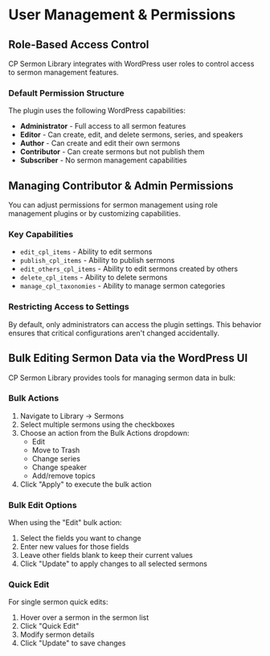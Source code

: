 # User Management & Permissions

## Role-Based Access Control

CP Sermon Library integrates with WordPress user roles to control access to sermon management features.

### Default Permission Structure

The plugin uses the following WordPress capabilities:

- **Administrator** - Full access to all sermon features
- **Editor** - Can create, edit, and delete sermons, series, and speakers
- **Author** - Can create and edit their own sermons
- **Contributor** - Can create sermons but not publish them
- **Subscriber** - No sermon management capabilities

## Managing Contributor & Admin Permissions

You can adjust permissions for sermon management using role management plugins or by customizing capabilities.

### Key Capabilities

- `edit_cpl_items` - Ability to edit sermons
- `publish_cpl_items` - Ability to publish sermons
- `edit_others_cpl_items` - Ability to edit sermons created by others
- `delete_cpl_items` - Ability to delete sermons
- `manage_cpl_taxonomies` - Ability to manage sermon categories

### Restricting Access to Settings

By default, only administrators can access the plugin settings. This behavior ensures that critical configurations aren't changed accidentally.

## Bulk Editing Sermon Data via the WordPress UI

CP Sermon Library provides tools for managing sermon data in bulk:

### Bulk Actions

1. Navigate to Library → Sermons
2. Select multiple sermons using the checkboxes
3. Choose an action from the Bulk Actions dropdown:
   - Edit
   - Move to Trash
   - Change series
   - Change speaker
   - Add/remove topics
4. Click "Apply" to execute the bulk action

### Bulk Edit Options

When using the "Edit" bulk action:

1. Select the fields you want to change
2. Enter new values for those fields
3. Leave other fields blank to keep their current values
4. Click "Update" to apply changes to all selected sermons

### Quick Edit

For single sermon quick edits:

1. Hover over a sermon in the sermon list
2. Click "Quick Edit"
3. Modify sermon details
4. Click "Update" to save changes